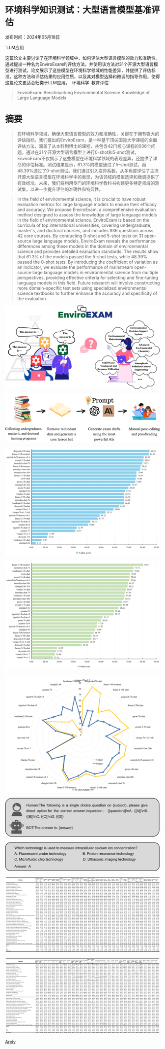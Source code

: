 # 环境科学知识测试：大型语言模型基准评估

发布时间：2024年05月18日

`LLM应用

这篇论文主要讨论了在环境科学领域中，如何评估大型语言模型的效力和准确性。通过提出一种名为EnviroExam的评估方法，并使用该方法对31个开源大型语言模型进行测试，论文展示了这些模型在环境科学领域的性能差异，并提供了评估标准。这种方法和评估结果的应用性质，以及其对模型选择和微调的指导作用，使得这篇论文更适合归类于LLM应用。` `环境科学` `教育评估`

> EnviroExam: Benchmarking Environmental Science Knowledge of Large Language Models

# 摘要

> 在环境科学领域，确保大型语言模型的效力和准确性，关键在于拥有强大的评估指标。我们提出的EnviroExam，是一种基于顶尖国际大学课程的全面评估方法，涵盖了从本科到博士的课程，共包含42门核心课程的936个问题。通过在31个开源大型语言模型上进行0-shot和5-shot测试，EnviroExam不仅揭示了这些模型在环境科学领域的表现差异，还提供了详尽的评估标准。测试结果显示，61.3%的模型通过了5-shot测试，而48.39%通过了0-shot测试。我们通过引入变异系数，从多角度评估了主流开源大型语言模型在环境科学中的表现，为该领域的模型选择和微调提供了有效标准。未来，我们将利用专门的环境科学教科书构建更多特定领域的测试集，以进一步提升评估的准确性和特异性。

> In the field of environmental science, it is crucial to have robust evaluation metrics for large language models to ensure their efficacy and accuracy. We propose EnviroExam, a comprehensive evaluation method designed to assess the knowledge of large language models in the field of environmental science. EnviroExam is based on the curricula of top international universities, covering undergraduate, master's, and doctoral courses, and includes 936 questions across 42 core courses. By conducting 0-shot and 5-shot tests on 31 open-source large language models, EnviroExam reveals the performance differences among these models in the domain of environmental science and provides detailed evaluation standards. The results show that 61.3% of the models passed the 5-shot tests, while 48.39% passed the 0-shot tests. By introducing the coefficient of variation as an indicator, we evaluate the performance of mainstream open-source large language models in environmental science from multiple perspectives, providing effective criteria for selecting and fine-tuning language models in this field. Future research will involve constructing more domain-specific test sets using specialized environmental science textbooks to further enhance the accuracy and specificity of the evaluation.

![环境科学知识测试：大型语言模型基准评估](../../../paper_images/2405.11265/x1.png)

![环境科学知识测试：大型语言模型基准评估](../../../paper_images/2405.11265/x2.png)

![环境科学知识测试：大型语言模型基准评估](../../../paper_images/2405.11265/x3.png)

![环境科学知识测试：大型语言模型基准评估](../../../paper_images/2405.11265/x4.png)

![环境科学知识测试：大型语言模型基准评估](../../../paper_images/2405.11265/radar.png)

![环境科学知识测试：大型语言模型基准评估](../../../paper_images/2405.11265/x5.png)

![环境科学知识测试：大型语言模型基准评估](../../../paper_images/2405.11265/x6.png)

![环境科学知识测试：大型语言模型基准评估](../../../paper_images/2405.11265/x7.png)

![环境科学知识测试：大型语言模型基准评估](../../../paper_images/2405.11265/x8.png)

[Arxiv](https://arxiv.org/abs/2405.11265)